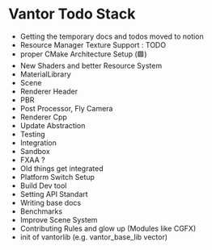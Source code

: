 # Vantor Todo Stack

- Getting the temporary docs and todos moved to notion
- Resource Manager Texture Support : TODO
- proper CMake Architecture Setup (🟩)
- New Shaders and better Resource System
- MaterialLibrary
- Scene
- Renderer Header
- PBR
- Post Processor, Fly Camera
- Renderer Cpp
- Update Abstraction
- Testing
- Integration
- Sandbox
- FXAA ?
- Old things get integrated
- Platform Switch Setup
- Build Dev tool
- Setting API Standart
- Writing base docs
- Benchmarks
- Improve Scene System
- Contributing Rules and glow up (Modules like CGFX)
- init of vantorlib (e.g. vantor_base_lib vector)
